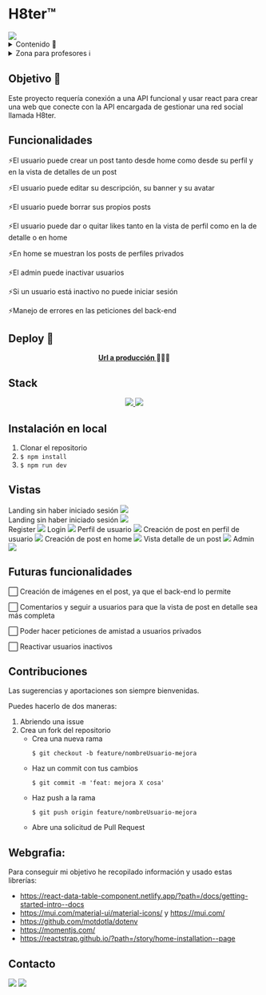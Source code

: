 # H8ter™️

<img src="/src/assets/hater.png">  

<details>
  <summary>Contenido 📝</summary>
  <ol>
    <li><a href="#objetivo-🎯">Objetivo</a></li>
    <li><a href="#sobre-el-proyecto-🔎">Sobre el proyecto</a></li>
    <li><a href="#deploy-🚀">Deploy</a></li>
    <li><a href="#stack">Stack</a></li>
    <li><a href="#instalación-en-local">Instalación</a></li>
    <li><a href="#vistas">Vistas</a></li>
    <li><a href="#funcionalidades">Funcionalidades</a></li>
    <li><a href="#futuras-funcionalidades">Futuras funcionalidades</a></li>
    <li><a href="#contribuciones">Contribuciones</a></li>
    <li><a href="#webgrafia">Webgrafia</a></li>
    <li><a href="#contacto">Contacto</a></li>
  </ol>
</details>

<details>
  <summary>Zona para profesores ℹ️</summary>
  <ol>
    <li>Usuario superadmin: 

   ```
superadmin@superadmin.com
password: 123456789
```
</li>
    <li>Usuario de prueba
      
   ```
alex@gmail.com
password: 123456789
```
  </li>
    <li>Usuario inactivo

   ```
kornetera@gmail.com
password: 123456789
```
</li>
  </ol>
</details>



## Objetivo 🎯
Este proyecto requería conexión a una API funcional y usar react para crear una web que conecte con la API encargada de gestionar una red social llamada H8ter.

## Funcionalidades
⚡El usuario puede crear un post tanto desde home como desde su perfil y en la vista de detalles de un post

⚡El usuario puede editar su descripción, su banner y su avatar

⚡El usuario puede borrar sus propios posts

⚡El usuario puede dar o quitar likes tanto en la vista de perfil como en la de detalle o en home

⚡En home se muestran los posts de perfiles privados

⚡El admin puede inactivar usuarios

⚡Si un usuario está inactivo no puede iniciar sesión

⚡Manejo de errores en las peticiones del back-end

## Deploy 🚀
<div align="center">
    <a href="https://h8terrrss.zeabur.app/"><strong>Url a producción </strong></a>🚀🚀🚀
</div>

## Stack
<div align="center">
<a href="https://www.reactjs.com/">
    <img src= "https://img.shields.io/badge/React-20232A?style=for-the-badge&logo=react&logoColor=61DAFB"/>
</a>
<a href="https://developer.mozilla.org/es/docs/Web/JavaScript">
    <img src= "https://img.shields.io/badge/javascipt-EFD81D?style=for-the-badge&logo=javascript&logoColor=black"/>
</a>
 </div>

## Instalación en local
1. Clonar el repositorio
2. ` $ npm install `
3. ``` $ npm run dev ```


## Vistas
Landing sin haber iniciado sesión
<img src="/src/assets/homesinlogin.png">  
Landing sin haber iniciado sesión
<img src="/src/assets/homelogin.png">  
Register
<img src="/src/assets/registro.png">
Login
<img src="/src/assets/login.png">
Perfil de usuario
<img src="/src/assets/perfilusuario.png">
Creación de post en perfil de usuario
<img src="./src/assets/postenperfil.png">
Creación de post en home
<img src="./src/assets/postenhome.png">
Vista detalle de un post
<img src="./src/assets/postdetalle.png">
Admin
<img src="./src/assets/admin.png">

## Futuras funcionalidades

⬜ Creación de imágenes en el post, ya que el back-end lo permite

⬜ Comentarios y seguir a usuarios para que la vista de post en detalle sea más completa

⬜ Poder hacer peticiones de amistad a usuarios privados

⬜ Reactivar usuarios inactivos  



## Contribuciones
Las sugerencias y aportaciones son siempre bienvenidas.  

Puedes hacerlo de dos maneras:

1. Abriendo una issue
2. Crea un fork del repositorio
    - Crea una nueva rama  
        ```
        $ git checkout -b feature/nombreUsuario-mejora
        ```
    - Haz un commit con tus cambios 
        ```
        $ git commit -m 'feat: mejora X cosa'
        ```
    - Haz push a la rama 
        ```
        $ git push origin feature/nombreUsuario-mejora
        ```
    - Abre una solicitud de Pull Request


## Webgrafia:
Para conseguir mi objetivo he recopilado información y usado estas librerías:
- https://react-data-table-component.netlify.app/?path=/docs/getting-started-intro--docs
- https://mui.com/material-ui/material-icons/ y https://mui.com/
- https://github.com/motdotla/dotenv
- https://momentjs.com/
- https://reactstrap.github.io/?path=/story/home-installation--page

 

## Contacto

<a href = "mailto:aipachecogarcia@gmail.com
"><img src="https://img.shields.io/badge/Gmail-C6362C?style=for-the-badge&logo=gmail&logoColor=white" target="_blank"></a>
<a href="https://www.linkedin.com/in/anapachecogarcia/" target="_blank"><img src="https://img.shields.io/badge/-LinkedIn-%230077B5?style=for-the-badge&logo=linkedin&logoColor=white" target="_blank"></a>
</p>
